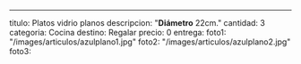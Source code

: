---
titulo: Platos vidrio planos
descripcion: "**Diámetro** 22cm."
cantidad: 3
categoria: Cocina
destino: Regalar
precio: 0
entrega: 
foto1: "/images/articulos/azulplano1.jpg"
foto2: "/images/articulos/azulplano2.jpg"
foto3: 
